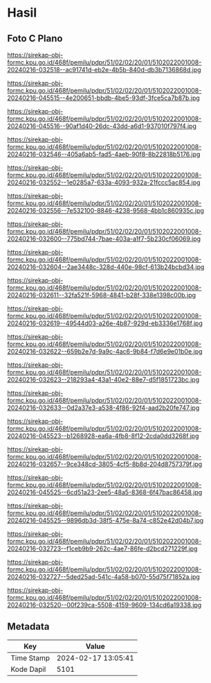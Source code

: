 # Hasil

## Foto C Plano

https://sirekap-obj-formc.kpu.go.id/468f/pemilu/pdpr/51/02/02/20/01/5102022001008-20240216-032518--ac91741d-eb2e-4b5b-840d-db3b7136868d.jpg

https://sirekap-obj-formc.kpu.go.id/468f/pemilu/pdpr/51/02/02/20/01/5102022001008-20240216-045515--4e200651-bbdb-4be5-93df-3fce5ca7b87b.jpg

https://sirekap-obj-formc.kpu.go.id/468f/pemilu/pdpr/51/02/02/20/01/5102022001008-20240216-045516--90af1d40-26dc-43dd-a6d1-937010f797f4.jpg

https://sirekap-obj-formc.kpu.go.id/468f/pemilu/pdpr/51/02/02/20/01/5102022001008-20240216-032546--405a6ab5-fad5-4aeb-90f8-8b22818b5176.jpg

https://sirekap-obj-formc.kpu.go.id/468f/pemilu/pdpr/51/02/02/20/01/5102022001008-20240216-032552--1e0285a7-633a-4093-932a-21fccc5ac854.jpg

https://sirekap-obj-formc.kpu.go.id/468f/pemilu/pdpr/51/02/02/20/01/5102022001008-20240216-032556--7e532100-8846-4238-9568-4bb1c860935c.jpg

https://sirekap-obj-formc.kpu.go.id/468f/pemilu/pdpr/51/02/02/20/01/5102022001008-20240216-032600--775bd744-7bae-403a-a1f7-5b230cf06069.jpg

https://sirekap-obj-formc.kpu.go.id/468f/pemilu/pdpr/51/02/02/20/01/5102022001008-20240216-032604--2ae3448c-328d-440e-98cf-613b24bcbd34.jpg

https://sirekap-obj-formc.kpu.go.id/468f/pemilu/pdpr/51/02/02/20/01/5102022001008-20240216-032611--32fa521f-5968-4841-b28f-338e1398c00b.jpg

https://sirekap-obj-formc.kpu.go.id/468f/pemilu/pdpr/51/02/02/20/01/5102022001008-20240216-032619--49544d03-a26e-4b87-929d-eb3336e1768f.jpg

https://sirekap-obj-formc.kpu.go.id/468f/pemilu/pdpr/51/02/02/20/01/5102022001008-20240216-032622--659b2e7d-9a9c-4ac6-9b84-f7d6e9e01b0e.jpg

https://sirekap-obj-formc.kpu.go.id/468f/pemilu/pdpr/51/02/02/20/01/5102022001008-20240216-032623--218293a4-43a1-40e2-88e7-d5f1851723bc.jpg

https://sirekap-obj-formc.kpu.go.id/468f/pemilu/pdpr/51/02/02/20/01/5102022001008-20240216-032633--0d2a37e3-a538-4f86-92f4-aad2b20fe747.jpg

https://sirekap-obj-formc.kpu.go.id/468f/pemilu/pdpr/51/02/02/20/01/5102022001008-20240216-045523--b1268928-ea6a-4fb8-8f12-2cda0dd3268f.jpg

https://sirekap-obj-formc.kpu.go.id/468f/pemilu/pdpr/51/02/02/20/01/5102022001008-20240216-032657--9ce348cd-3805-4cf5-8b8d-204d8757379f.jpg

https://sirekap-obj-formc.kpu.go.id/468f/pemilu/pdpr/51/02/02/20/01/5102022001008-20240216-045525--6cd51a23-2ee5-48a5-8368-6f47bac86458.jpg

https://sirekap-obj-formc.kpu.go.id/468f/pemilu/pdpr/51/02/02/20/01/5102022001008-20240216-045525--9896db3d-38f5-475e-8a74-c852e42d04b7.jpg

https://sirekap-obj-formc.kpu.go.id/468f/pemilu/pdpr/51/02/02/20/01/5102022001008-20240216-032723--f1ceb9b9-262c-4ae7-86fe-d2bcd271229f.jpg

https://sirekap-obj-formc.kpu.go.id/468f/pemilu/pdpr/51/02/02/20/01/5102022001008-20240216-032727--5ded25ad-541c-4a58-b070-55d75f71852a.jpg

https://sirekap-obj-formc.kpu.go.id/468f/pemilu/pdpr/51/02/02/20/01/5102022001008-20240216-032520--00f239ca-5508-4159-9609-134cd6a19338.jpg


## Metadata

| Key        | Value               |
| ---------- | ------------------- |
| Time Stamp | 2024-02-17 13:05:41 |
| Kode Dapil | 5101                |



